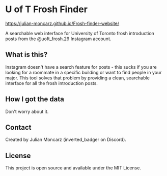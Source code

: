 # U of T Frosh Finder

https://julian-moncarz.github.io/Frosh-finder-website/

A searchable web interface for University of Toronto frosh introduction posts from the @uoft_frosh.29 Instagram account.

## What is this?

Instagram doesn't have a search feature for posts - this sucks if you are looking for a roommate in a specific building or want to find people in your major. This tool solves that problem by providing a clean, searchable interface for all the frosh introduction posts.

## How I got the data

Don't worry about it.

## Contact

Created by Julian Moncarz (inverted_badger on Discord).

## License

This project is open source and available under the MIT License.
